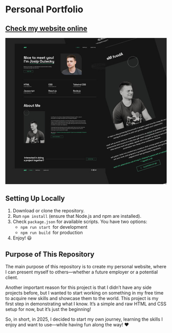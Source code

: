 # Personal Portfolio

## [Check my website online](https://www.josipouzecky.dev/)

![Personal Portfolio](./src/assets/img/personal-portfolio.jpg)

## Setting Up Locally

1. Download or clone the repository.
2. Run `npm install` (ensure that Node.js and npm are installed).
3. Check `package.json` for available scripts. You have two options:
   - `npm run start `for development
   - `npm run build `for production
4. Enjoy! 😃

## Purpose of This Repository

The main purpose of this repository is to create my personal website, where I can present myself to others—whether a future employer or a potential client.

Another important reason for this project is that I didn’t have any side projects before, but I wanted to start working on something in my free time to acquire new skills and showcase them to the world. This project is my first step in demonstrating what I know. It’s a simple and raw HTML and CSS setup for now, but it’s just the beginning!

So, in short, in 2025, I decided to start my own journey, learning the skills I enjoy and want to use—while having fun along the way! ❤️
